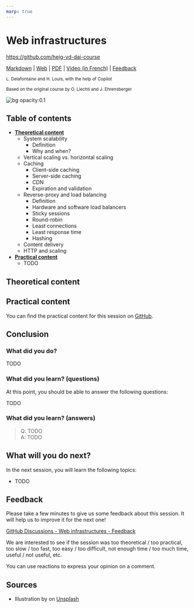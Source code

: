 ```yaml
---
marp: true
---
```


<!--
theme: gaia
size: 16:9
paginate: true
author: L. Delafontaine and H. Louis, with the help of Copilot
title: HEIG-VD DAI Course - Web infrastructures
description: Web infrastructures for the DAI course at HEIG-VD, Switzerland
url: https://heig-vd-dai-course.github.io/heig-vd-dai-course/15-web-infrastructures/
footer: '**HEIG-VD** - DAI Course 2023-2024 - CC BY-SA 4.0'
style: |
    :root {
        --color-background: #fff;
        --color-foreground: #333;
        --color-highlight: #f96;
        --color-dimmed: #888;
        --color-headings: #7d8ca3;
    }
    blockquote {
        font-style: italic; 
    }
    table {
        width: 100%;
    }
    th:first-child {
        width: 15%;
    }
    h1, h2, h3, h4, h5, h6 {
        color: var(--color-headings);
    }
    h2, h3, h4, h5, h6 {
        font-size: 1.5rem;
    }
    h1 a:link, h2 a:link, h3 a:link, h4 a:link, h5 a:link, h6 a:link {
        text-decoration: none;
    }
    section:not([class=lead]) > p, blockquote {
        text-align: justify;
    }
headingDivider: 4
-->

[markdown]: https://github.com/heig-vd-dai-course/heig-vd-dai-course/blob/main/15-web-infrastructures/README.md
[web]: https://heig-vd-dai-course.github.io/heig-vd-dai-course/15-web-infrastructures/
[pdf]: https://heig-vd-dai-course.github.io/heig-vd-dai-course/15-web-infrastructures/15-web-infrastructures.pdf
[video]: #
[feedback]: https://github.com/orgs/heig-vd-dai-course/discussions/1

# Web infrastructures

<!--
_class: lead
_paginate: false
-->

<https://github.com/heig-vd-dai-course>

[Markdown][markdown] | [Web][web] | [PDF][pdf] | [Video (in French)][video] | [Feedback][feedback]

<small>L. Delafontaine and H. Louis, with the help of Copilot</small>

<small>Based on the original course by O. Liechti and J. Ehrensberger</small>

![bg opacity:0.1](https://images.unsplash.com/photo-1484417894907-623942c8ee29?fit=crop&h=720&q=80)

## Table of contents

- **[Theoretical content](#theoretical-content)**
    - System scalability
        - Definition
        - Why and when?
    - Vertical scaling vs. horizontal scaling
    - Caching
        - Client-side caching
        - Server-side caching
        - CDN
        - Expiration and validation
    - Reverse-proxy and load balancing
        - Definition
        - Hardware and software load balancers
        - Sticky sessions
        - Round-robin
        - Least connections
        - Least response time
        - Hashing
    - Content delivery
    - HTTP and scaling
- **[Practical content](#practical-content)**
    - TODO

## Theoretical content

<!-- _class: lead -->

## Practical content

<!-- _class: lead -->

You can find the practical content for this session on [GitHub](https://github.com/heig-vd-dai-course/heig-vd-dai-course/blob/main/16-web-infrastructures/PRACTICAL_CONTENT.md).

## Conclusion

<!-- _class: lead -->

### What did you do?

TODO

### What did you learn? (questions)

At this point, you should be able to answer the following questions:

TODO

### What did you learn? (answers)

> Q: TODO    
> A: TODO

## What will you do next?

In the next session, you will learn the following topics:

- TODO

## Feedback

Please take a few minutes to give us some feedback about this session. It will help us to improve it for the next one!

[GitHub Discussions - Web infrastructures - Feedback][feedback]

We are interested to see if the session was too theoretical / too practical, too slow / too fast, too easy / too difficult, not enough time / too much time, useful / not useful, etc.

You can use reactions to express your opinion on a comment.

## Sources

- Illustration by []() on [Unsplash]()
